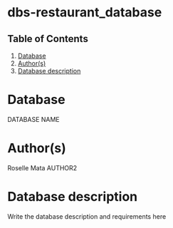# dbs-restaurant_database

## Table of Contents
1. [Database](#database)
1. [Author(s)](#author)
1. [Database description](#description)

# Database
DATABASE NAME

# Author(s)
Roselle Mata
AUTHOR2

# Database description
Write the database description and requirements here
